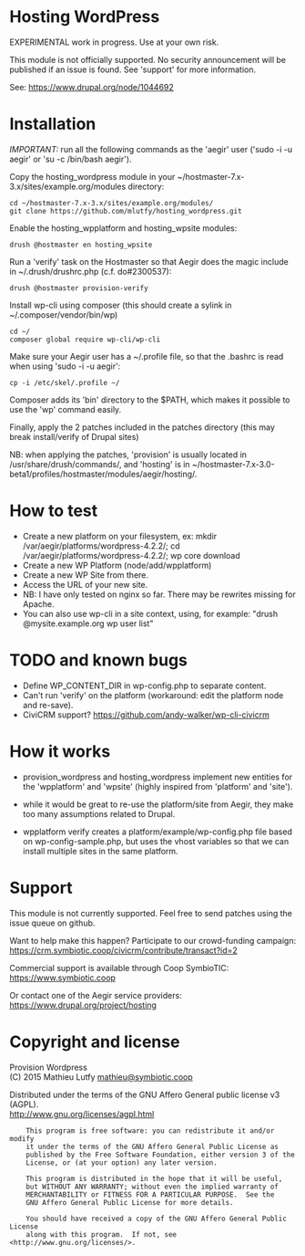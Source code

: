 Hosting WordPress
=================

EXPERIMENTAL work in progress. Use at your own risk.

This module is not officially supported. No security announcement will be
published if an issue is found. See 'support' for more information.

See: https://www.drupal.org/node/1044692

Installation
============

*IMPORTANT:* run all the following commands as the 'aegir' user ('sudo -i -u aegir' or 'su -c /bin/bash aegir').

Copy the hosting_wordpress module in your ~/hostmaster-7.x-3.x/sites/example.org/modules directory:

    cd ~/hostmaster-7.x-3.x/sites/example.org/modules/
    git clone https://github.com/mlutfy/hosting_wordpress.git

Enable the hosting_wpplatform and hosting_wpsite modules:

    drush @hostmaster en hosting_wpsite

Run a 'verify' task on the Hostmaster so that Aegir does the magic include in ~/.drush/drushrc.php (c.f. do#2300537):

    drush @hostmaster provision-verify

Install wp-cli using composer (this should create a sylink in ~/.composer/vendor/bin/wp)

    cd ~/
    composer global require wp-cli/wp-cli

Make sure your Aegir user has a ~/.profile file, so that the .bashrc is read when using 'sudo -i -u aegir':

    cp -i /etc/skel/.profile ~/

Composer adds its 'bin' directory to the $PATH, which makes it possible to use the 'wp' command easily.

Finally, apply the 2 patches included in the patches directory (this may break install/verify of Drupal sites)

NB: when applying the patches, 'provision' is usually located in /usr/share/drush/commands/, and 'hosting' is in ~/hostmaster-7.x-3.0-beta1/profiles/hostmaster/modules/aegir/hosting/.

How to test
===========

- Create a new platform on your filesystem, ex: mkdir /var/aegir/platforms/wordpress-4.2.2/; cd /var/aegir/platforms/wordpress-4.2.2/; wp core download
- Create a new WP Platform (node/add/wpplatform)
- Create a new WP Site from there.
- Access the URL of your new site.
- NB: I have only tested on nginx so far. There may be rewrites missing for Apache.
- You can also use wp-cli in a site context, using, for example: "drush @mysite.example.org wp user list"

TODO and known bugs
===================

* Define WP_CONTENT_DIR in wp-config.php to separate content.
* Can't run 'verify' on the platform (workaround: edit the platform node and re-save).
* CiviCRM support? https://github.com/andy-walker/wp-cli-civicrm

How it works
============

- provision_wordpress and hosting_wordpress implement new entities for
  the 'wpplatform' and 'wpsite' (highly inspired from 'platform' and 'site').

- while it would be great to re-use the platform/site from Aegir, they make
  too many assumptions related to Drupal.

- wpplatform verify creates a platform/example/wp-config.php file
  based on wp-config-sample.php, but uses the vhost variables so that
  we can install multiple sites in the same platform.

Support
=======

This module is not currently supported. Feel free to send patches using the issue queue on github.

Want to help make this happen? Participate to our crowd-funding campaign:  
https://crm.symbiotic.coop/civicrm/contribute/transact?id=2

Commercial support is available through Coop SymbioTIC:  
https://www.symbiotic.coop

Or contact one of the Aegir service providers:  
https://www.drupal.org/project/hosting

Copyright and license
=====================

Provision Wordpress  
(C) 2015 Mathieu Lutfy <mathieu@symbiotic.coop>

Distributed under the terms of the GNU Affero General public license v3 (AGPL).  
http://www.gnu.org/licenses/agpl.html

```
    This program is free software: you can redistribute it and/or modify
    it under the terms of the GNU Affero General Public License as
    published by the Free Software Foundation, either version 3 of the
    License, or (at your option) any later version.

    This program is distributed in the hope that it will be useful,
    but WITHOUT ANY WARRANTY; without even the implied warranty of
    MERCHANTABILITY or FITNESS FOR A PARTICULAR PURPOSE.  See the
    GNU Affero General Public License for more details.

    You should have received a copy of the GNU Affero General Public License
    along with this program.  If not, see <http://www.gnu.org/licenses/>.
```
